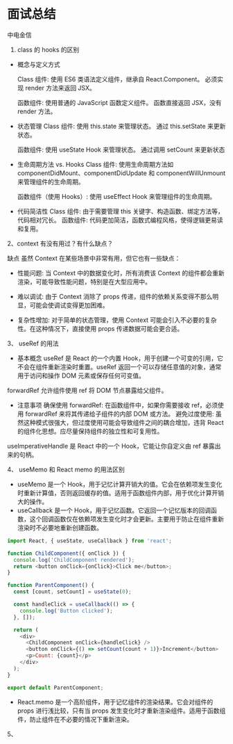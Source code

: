 # 面试总结

中电金信

1. class 的 hooks 的区别

- 概念与定义方式

  Class 组件:
  使用 ES6 类语法定义组件，继承自 React.Component。
  必须实现 render 方法来返回 JSX。

  函数组件:
  使用普通的 JavaScript 函数定义组件。
  函数直接返回 JSX，没有 render 方法。

- 状态管理
  Class 组件:
  使用 this.state 来管理状态。
  通过 this.setState 来更新状态。

  函数组件:
  使用 useState Hook 来管理状态。
  通过调用 setCount 来更新状态

- 生命周期方法 vs. Hooks
  Class 组件:
  使用生命周期方法如 componentDidMount、componentDidUpdate 和 componentWillUnmount 来管理组件的生命周期。

  函数组件（使用 Hooks）:
  使用 useEffect Hook 来管理组件的生命周期。

- 代码简洁性
  Class 组件:
  由于需要管理 this 关键字、构造函数、绑定方法等，代码相对冗长。
  函数组件:
  代码更加简洁，函数式编程风格，使得逻辑更易读和复用。

2、context 有没有用过？有什么缺点？

缺点
虽然 Context 在某些场景中非常有用，但它也有一些缺点：

- 性能问题:
  当 Context 中的数据变化时，所有消费该 Context 的组件都会重新渲染，可能导致性能问题，特别是在大型应用中。

- 难以调试:
  由于 Context 消除了 props 传递，组件的依赖关系变得不那么明显，可能会使调试变得更加困难。
- 复杂性增加:
  对于简单的状态管理，使用 Context 可能会引入不必要的复杂性。在这种情况下，直接使用 props 传递数据可能会更合适。

3、 useRef 的用法

- 基本概念
  useRef 是 React 的一个内置 Hook，用于创建一个可变的引用，它不会在组件重新渲染时重置。useRef 返回一个可以存储任意值的对象，通常用于访问和操作 DOM 元素或保存任何可变值。

forwardRef 允许组件使用 ref 将 DOM 节点暴露给父组件。

- 注意事项
  确保使用 forwardRef: 在函数组件中，如果你需要接收 ref，必须使用 forwardRef 来将其传递给子组件的内部 DOM 或方法。
  避免过度使用: 虽然这种模式很强大，但过度使用可能会导致组件之间的耦合增加，违背 React 的组件化思想。应尽量保持组件的独立性和可复用性。

useImperativeHandle 是 React 中的一个 Hook，它能让你自定义由 ref 暴露出来的句柄。

4、 useMemo 和 React memo 的用法区别

- useMemo 是一个 Hook，用于记忆计算开销大的值。它会在依赖项发生变化时重新计算值，否则返回缓存的值。适用于函数组件内部，用于优化计算开销大的操作。
- useCallback 是一个 Hook，用于记忆函数。它返回一个记忆版本的回调函数，这个回调函数仅在依赖项发生变化时才会更新。主要用于防止在组件重新渲染时不必要地重新创建函数。

```js
import React, { useState, useCallback } from 'react';

function ChildComponent({ onClick }) {
  console.log('ChildComponent rendered');
  return <button onClick={onClick}>Click me</button>;
}

function ParentComponent() {
  const [count, setCount] = useState(0);

  const handleClick = useCallback(() => {
    console.log('Button clicked');
  }, []);

  return (
    <div>
      <ChildComponent onClick={handleClick} />
      <button onClick={() => setCount(count + 1)}>Increment</button>
      <p>Count: {count}</p>
    </div>
  );
}

export default ParentComponent;
```


- React.memo 是一个高阶组件，用于记忆组件的渲染结果。它会对组件的 props 进行浅比较，只有当 props 发生变化时才重新渲染组件。适用于函数组件，防止组件在不必要的情况下重新渲染。

5、

